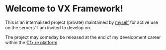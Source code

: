 # Welcome to VX Framework!
This is an internalised project (private) maintained by [myself](https://github.com/Lvmostwanted) for active use on the servers' I am invited to develop on.

The project may someday be released at the end of my development career within the [Cfx.re platform](https://cfx.re).